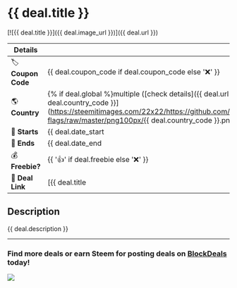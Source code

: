 # {{ deal.title }}

[![{{ deal.title }}]({{ deal.image_url }})]({{ deal.url }})

| Details | |
| - | - |
| &#127991; **Coupon Code** | {{ deal.coupon_code if deal.coupon_code else '&#10060;' }} |
| &#127758; **Country** | {% if deal.global %}multiple ([check details]({{ deal.url }})){% else %}![{{ deal.country_code }}](https://steemitimages.com/22x22/https://github.com/hjnilsson/country-flags/raw/master/png100px/{{ deal.country_code }}.png){% endif %} |
| &#128198; **Starts** | {{ deal.date_start|datetimeformat }} |
| &#128198; **Ends** | {{ deal.date_end|datetimeformat }} |
| &#128176; **Freebie?** | {{ '&#128077;' if deal.freebie else '&#10060;' }} |
| &#128279; **Deal Link** | [{{ deal.title | truncate(40, True) }}]({{ deal.url }}) |

## Description

{{ deal.description }}

---
### Find more deals or earn Steem for posting deals on [BlockDeals](https://blockdeals.org) today!
[![](https://blockdeals.org/assets/images/blockdeals_logo.png)](https://blockdeals.org)
